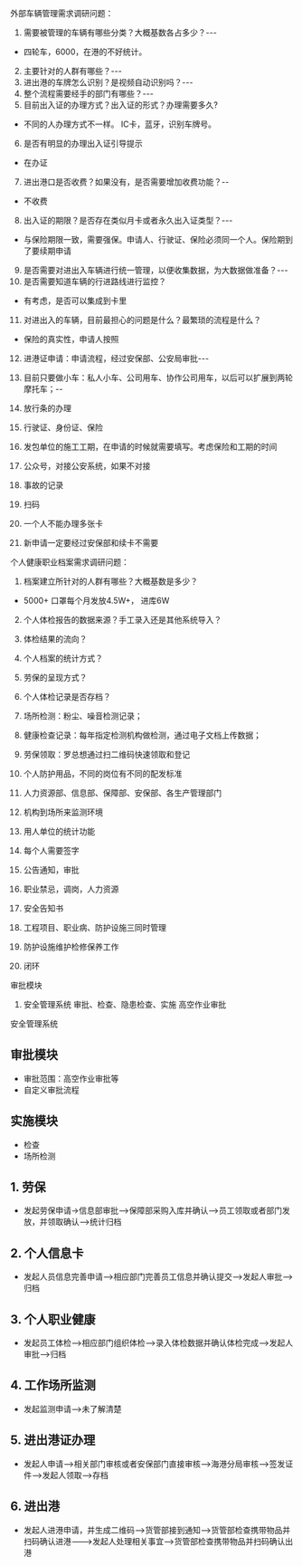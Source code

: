 外部车辆管理需求调研问题：
1. 需要被管理的车辆有哪些分类？大概基数各占多少？---
* 四轮车，6000，在港的不好统计。
2. 主要针对的人群有哪些？---
3. 进出港的车牌怎么识别？是视频自动识别吗？---
4. 整个流程需要经手的部门有哪些？---
5. 目前出入证的办理方式？出入证的形式？办理需要多久?
* 不同的人办理方式不一样。 IC卡，蓝牙，识别车牌号。
6. 是否有明显的办理出入证引导提示
* 在办证
7. 进出港口是否收费？如果没有，是否需要增加收费功能？--
* 不收费
8. 出入证的期限？是否存在类似月卡或者永久出入证类型？---
* 与保险期限一致，需要强保。申请人、行驶证、保险必须同一个人。保险期到了要续期申请
9. 是否需要对进出入车辆进行统一管理，以便收集数据，为大数据做准备？---
10. 是否需要知道车辆的行进路线进行监控？
* 有考虑，是否可以集成到卡里
11. 对进出入的车辆，目前最担心的问题是什么？最繁琐的流程是什么？
* 保险的真实性，申请人按照
12. 进港证申请：申请流程，经过安保部、公安局审批---
13. 目前只要做小车：私人小车、公司用车、协作公司用车，以后可以扩展到两轮摩托车；--

1. 放行条的办理
2. 行驶证、身份证、保险
3. 发包单位的施工工期，在申请的时候就需要填写。考虑保险和工期的时间
4. 公众号，对接公安系统，如果不对接
5. 事故的记录
6. 扫码
7. 一个人不能办理多张卡
8. 新申请一定要经过安保部和续卡不需要

个人健康职业档案需求调研问题：
1. 档案建立所针对的人群有哪些？大概基数是多少？
* 5000+ 口罩每个月发放4.5W+， 进库6W
2. 个人体检报告的数据来源？手工录入还是其他系统导入？
3. 体检结果的流向？
4. 个人档案的统计方式？
5. 劳保的呈现方式？
6. 个人体检记录是否存档？
7. 场所检测：粉尘、噪音检测记录；
8. 健康检查记录：每年指定检测机构做检测，通过电子文档上传数据；
9. 劳保领取：罗总想通过扫二维码快速领取和登记

10. 个人防护用品，不同的岗位有不同的配发标准
11. 人力资源部、信息部、保障部、安保部、各生产管理部门
12. 机构到场所来监测环境
13. 用人单位的统计功能
14. 每个人需要签字
15. 公告通知，审批
16. 职业禁忌，调岗，人力资源
17. 安全告知书
18. 工程项目、职业病、防护设施三同时管理
19. 防护设施维护检修保养工作
20. 闭环

审批模块
1. 安全管理系统
审批、检查、隐患检查、实施
高空作业审批

安全管理系统
## 审批模块
* 审批范围：高空作业审批等
* 自定义审批流程

## 实施模块
* 检查
* 场所检测


## 1. 劳保
* 发起劳保申请->信息部审批-->保障部采购入库并确认-->员工领取或者部门发放，并领取确认-->统计归档
## 2. 个人信息卡
* 发起人员信息完善申请-->相应部门完善员工信息并确认提交-->发起人审批-->归档
## 3. 个人职业健康
* 发起员工体检-->相应部门组织体检-->录入体检数据并确认体检完成-->发起人审批-->归档
## 4. 工作场所监测
* 发起监测申请-->未了解清楚
## 5. 进出港证办理
* 发起人申请-->相关部门审核或者安保部门直接审核-->海港分局审核-->签发证件-->发起人领取-->存档
## 6. 进出港
* 发起人进港申请，并生成二维码-->货管部接到通知-->货管部检查携带物品并扫码确认进港--->发起人处理相关事宜-->货管部检查携带物品并扫码确认出港
